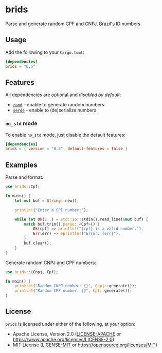 # brids

Parse and generate random CPF and CNPJ, Brazil's ID numbers.

## Usage

Add the following to your `Cargo.toml`:

```toml
[dependencies]
brids = "0.5"
```

## Features

All dependencies are optional and _disabled by default_:

* [`rand`] - enable to generate random numbers
* [`serde`] - enable to (de)serialize numbers

[`rand`]: https://crates.io/crates/rand
[`serde`]: https://crates.io/crates/serde

### `no_std` mode

To enable `no_std` mode, just disable the default features:

```toml
[dependencies]
brids = { version = "0.5", default-features = false }
```

## Examples

Parse and format:

```rust
use brids::Cpf;

fn main() {
    let mut buf = String::new();

    println!("Enter a CPF number:");

    while let Ok(2..) = std::io::stdin().read_line(&mut buf) {
        match buf.trim().parse::<Cpf>() {
            Ok(cpf) => println!("{cpf} is a valid number."),
            Err(err) => eprintln!("Error: {err}"),
        }
        buf.clear();
    }
}
```

Generate random CNPJ and CPF numbers:

```rust
use brids::{Cnpj, Cpf};

fn main() {
    println!("Random CNPJ number: {}", Cnpj::generate());
    println!("Random CPF number: {}", Cpf::generate());
}
```

## License

`brids` is licensed under either of the following, at your option:

*   Apache License, Version 2.0 ([LICENSE-APACHE](LICENSE-APACHE) or
    https://www.apache.org/licenses/LICENSE-2.0)
*   MIT License ([LICENSE-MIT](LICENSE-MIT) or
    https://opensource.org/licenses/MIT)
